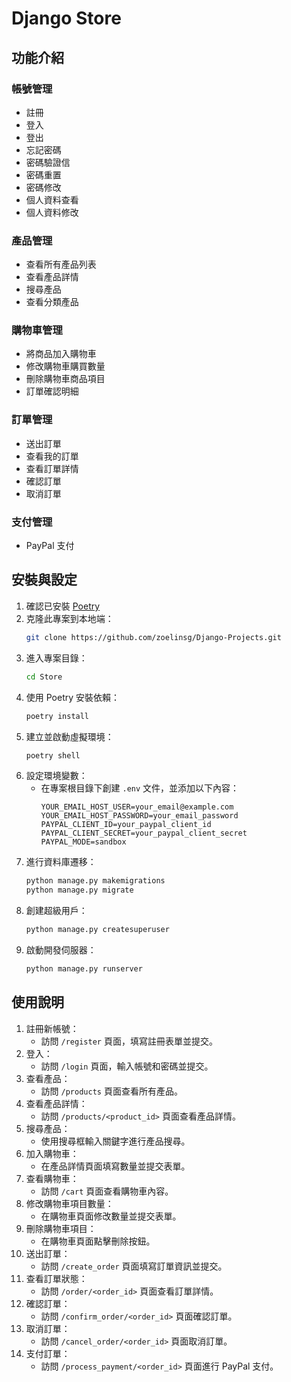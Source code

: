# Django Store

## 功能介紹
### 帳號管理
- 註冊
- 登入
- 登出
- 忘記密碼
- 密碼驗證信
- 密碼重置
- 密碼修改
- 個人資料查看
- 個人資料修改

### 產品管理
- 查看所有產品列表
- 查看產品詳情
- 搜尋產品
- 查看分類產品

### 購物車管理
- 將商品加入購物車
- 修改購物車購買數量
- 刪除購物車商品項目
- 訂單確認明細

### 訂單管理
- 送出訂單
- 查看我的訂單
- 查看訂單詳情
- 確認訂單
- 取消訂單

### 支付管理
- PayPal 支付

## 安裝與設定
1. 確認已安裝 [Poetry](https://python-poetry.org/)
2. 克隆此專案到本地端：
    ```bash
    git clone https://github.com/zoelinsg/Django-Projects.git
    ```
3. 進入專案目錄：
    ```bash
    cd Store
    ```
4. 使用 Poetry 安裝依賴：
    ```bash
    poetry install
    ```
5. 建立並啟動虛擬環境：
    ```bash
    poetry shell
    ```
6. 設定環境變數：
    - 在專案根目錄下創建 `.env` 文件，並添加以下內容：
      ```properties
      YOUR_EMAIL_HOST_USER=your_email@example.com
      YOUR_EMAIL_HOST_PASSWORD=your_email_password
      PAYPAL_CLIENT_ID=your_paypal_client_id
      PAYPAL_CLIENT_SECRET=your_paypal_client_secret
      PAYPAL_MODE=sandbox
      ```
7. 進行資料庫遷移：
    ```bash
    python manage.py makemigrations
    python manage.py migrate
    ```
8. 創建超級用戶：
    ```bash
    python manage.py createsuperuser
    ```
9. 啟動開發伺服器：
    ```bash
    python manage.py runserver
    ```

## 使用說明
1. 註冊新帳號：
    - 訪問 `/register` 頁面，填寫註冊表單並提交。
2. 登入：
    - 訪問 `/login` 頁面，輸入帳號和密碼並提交。
3. 查看產品：
    - 訪問 `/products` 頁面查看所有產品。
4. 查看產品詳情：
    - 訪問 `/products/<product_id>` 頁面查看產品詳情。
5. 搜尋產品：
    - 使用搜尋框輸入關鍵字進行產品搜尋。
6. 加入購物車：
    - 在產品詳情頁面填寫數量並提交表單。
7. 查看購物車：
    - 訪問 `/cart` 頁面查看購物車內容。
8. 修改購物車項目數量：
    - 在購物車頁面修改數量並提交表單。
9. 刪除購物車項目：
    - 在購物車頁面點擊刪除按鈕。
10. 送出訂單：
    - 訪問 `/create_order` 頁面填寫訂單資訊並提交。
11. 查看訂單狀態：
    - 訪問 `/order/<order_id>` 頁面查看訂單詳情。
12. 確認訂單：
    - 訪問 `/confirm_order/<order_id>` 頁面確認訂單。
13. 取消訂單：
    - 訪問 `/cancel_order/<order_id>` 頁面取消訂單。
14. 支付訂單：
    - 訪問 `/process_payment/<order_id>` 頁面進行 PayPal 支付。
